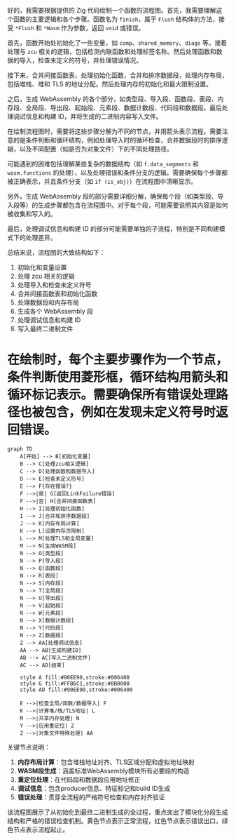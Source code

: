 好的，我需要根据提供的 Zig 代码绘制一个函数的流程图。首先，我需要理解这个函数的主要逻辑和各个步骤。函数名为 `finish`，属于 `Flush` 结构体的方法，接受 `*Flush` 和 `*Wasm` 作为参数，返回 `void` 或错误。

首先，函数开始处初始化了一些变量，如 `comp`、`shared_memory`、`diags` 等。接着处理与 `zcu` 相关的逻辑，包括检测内联函数和处理标签名称。然后处理函数和数据的导入，检查未定义的符号，并处理错误情况。

接下来，合并间接函数表，处理初始化函数，合并和排序数据段，处理内存布局，包括堆栈、堆和 TLS 的地址分配。然后处理内存的初始化和最大限制设置。

之后，生成 WebAssembly 的各个部分，如类型段、导入段、函数段、表段、内存段、全局段、导出段、起始段、元素段、数据计数段、代码段和数据段。最后处理调试信息和构建 ID，并将生成的二进制内容写入文件。

在绘制流程图时，需要将这些步骤分解为不同的节点，并用箭头表示流程。需要注意的是条件判断和循环结构，例如处理导入时的循环检查，合并数据段时的排序逻辑，以及不同配置（如是否为对象文件）下的不同处理路径。

可能遇到的困难包括理解某些复杂的数据结构（如 `f.data_segments` 和 `wasm.functions` 的处理），以及处理错误和条件分支的逻辑。需要确保每个步骤都被正确表示，并且条件分支（如 `if (is_obj)`）在流程图中清晰显示。

另外，生成 WebAssembly 段的部分需要详细分解，确保每个段（如类型段、导入段等）的生成步骤都包含在流程图中。对于每个段，可能需要说明其内容是如何被收集和写入的。

最后，处理调试信息和构建 ID 的部分可能需要单独的子流程，特别是不同构建模式下的处理差异。

总结来说，流程图的大致结构如下：
1. 初始化和变量设置
2. 处理 zcu 相关的逻辑
3. 处理导入和检查未定义符号
4. 合并间接函数表和初始化函数
5. 处理数据段和内存布局
6. 生成各个 WebAssembly 段
7. 处理调试信息和构建 ID
8. 写入最终二进制文件

在绘制时，每个主要步骤作为一个节点，条件判断使用菱形框，循环结构用箭头和循环标记表示。需要确保所有错误处理路径也被包含，例如在发现未定义符号时返回错误。
================================================
```mermaid
graph TD
    A[开始] --> B[初始化变量]
    B --> C[处理zcu相关逻辑]
    C --> D[处理函数和数据导入]
    D --> E[检查未定义符号]
    E --> F{存在错误?}
    F -->|是| G[返回LinkFailure错误]
    F -->|否| H[合并间接函数表]
    H --> I[处理初始化函数]
    I --> J[合并和排序数据段]
    J --> K[内存布局计算]
    K --> L[设置内存页限制]
    L --> M[处理TLS和全局变量]
    M --> N[生成WASM段]
    N --> O[类型段]
    N --> P[导入段]
    N --> Q[函数段]
    N --> R[表段]
    N --> S[内存段]
    N --> T[全局段]
    N --> U[导出段]
    N --> V[起始段]
    N --> W[元素段]
    N --> X[数据计数段]
    N --> Y[代码段]
    N --> Z[数据段]
    Z --> AA[处理调试信息]
    AA --> AB[生成构建ID]
    AB --> AC[写入二进制文件]
    AC --> AD[结束]
    
    style A fill:#90EE90,stroke:#006400
    style G fill:#FFB6C1,stroke:#8B0000
    style AD fill:#90EE90,stroke:#006400
    
    E -->|检查全局/函数/数据导入| F
    K -->|计算堆/栈/TLS地址| L
    M -->|共享内存处理| N
    Y -->|应用重定位| Z
    Z -->|对象文件特殊处理| AA
``` 

关键节点说明：
1. **内存布局计算**：包含堆栈地址对齐、TLS区域分配和虚拟地址映射
2. **WASM段生成**：涵盖标准WebAssembly模块所有必要段的构造
3. **重定位处理**：在代码段和数据段应用地址修正
4. **调试信息**：包含producer信息、特征标记和build ID生成
5. **错误处理**：贯穿全流程的严格符号检查和内存对齐验证

该流程图展示了从初始化到最终二进制生成的全过程，重点突出了模块化分段生成结构和严格的错误检查机制。黄色节点表示正常流程，红色节点表示错误出口，绿色节点表示流程起止。